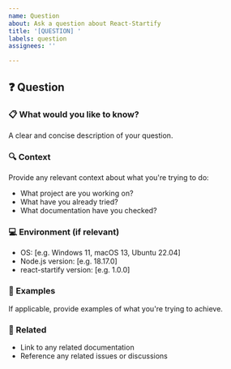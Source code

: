```yaml
---
name: Question
about: Ask a question about React-Startify
title: '[QUESTION] '
labels: question
assignees: ''

---
```


## ❓ Question

### 📋 What would you like to know?
A clear and concise description of your question.

### 🔍 Context
Provide any relevant context about what you're trying to do:
- What project are you working on?
- What have you already tried?
- What documentation have you checked?

### 💻 Environment (if relevant)
- OS: [e.g. Windows 11, macOS 13, Ubuntu 22.04]
- Node.js version: [e.g. 18.17.0]
- react-startify version: [e.g. 1.0.0]

### 📝 Examples
If applicable, provide examples of what you're trying to achieve.

### 🔗 Related
- Link to any related documentation
- Reference any related issues or discussions
